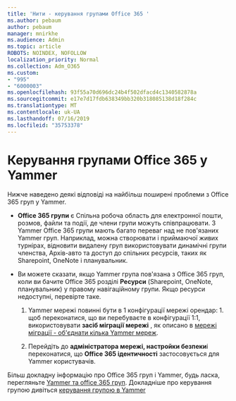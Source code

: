 ```yaml
---
title: 'Нити - керування групами Office 365 '
ms.author: pebaum
author: pebaum
manager: mnirkhe
ms.audience: Admin
ms.topic: article
ROBOTS: NOINDEX, NOFOLLOW
localization_priority: Normal
ms.collection: Adm_O365
ms.custom:
- "995"
- "6000003"
ms.openlocfilehash: 93f55a70d696dc24b4f502dfacd4c1340582878a
ms.sourcegitcommit: e17e7d17fdb638349bb320b318085138d18f284c
ms.translationtype: MT
ms.contentlocale: uk-UA
ms.lasthandoff: 07/16/2019
ms.locfileid: "35753378"
---
```

# <a name="manage-office-365-groups-in-yammer"></a>Керування групами Office 365 у Yammer

Нижче наведено деякі відповіді на найбільш поширені проблеми з Office 365 груп у Yammer.

* **Office 365 групи** є Спільна робоча область для електронної пошти, розмов, файли та події, де члени групи можуть співпрацювати. З Yammer Office 365 групи мають багато переваг над не пов'язаних Yammer груп. Наприклад, можна створювати і приймаючої живих турнірах, відновити видалену груп використовувати динамічні групи членства, Архів-авто та доступ до спільних ресурсів, таких як Sharepoint, OneNote і планувальник.

* Ви можете сказати, якщо Yammer група пов'язана з Office 365 груп, коли ви бачите Office 365 розділі **Ресурси** (Sharepoint, OneNote, планувальник) у правому навігаційному групи. Якщо ресурси недоступні, перевірте таке.

  1. Yammer мережі повинні бути в 1 конфігурації мережі орендар: 1. щоб переконатися, що ви перебуваєте в конфігурації 1:1, використовувати **засіб міграції мережі** , як описано в [мережі міграції - об'єднати кілька Yammer мереж](https://docs.microsoft.com/yammer/configure-your-yammer-network/consolidate-multiple-yammer-networks).

  2. Перейдіть до **адміністратора мережі, настройки безпеки**і переконатися, що **Office 365 ідентичності** застосовується для Yammer користувачів.

Більш докладну інформацію про Office 365 груп і Yammer, будь ласка, перегляньте [Yammer та office 365 груп](https://docs.microsoft.com/en-us/yammer/manage-yammer-groups/yammer-and-office-365-groups?redirectSourcePath=%252fen-us%252farticle%252fYammer-and-Office-365-Groups-d8c239dc-a48b-47ab-b85e-6b4b8191a869). Докладніше про керування групою дивіться [керування групою в Yammer](https://support.office.com/article/Manage-a-group-in-Yammer-6e05c6d6-5548-4c88-89cd-e6757a514ef2)
